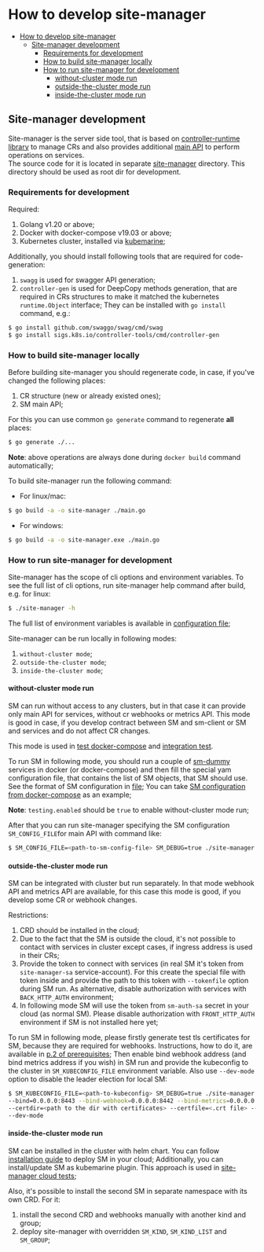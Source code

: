 # How to develop site-manager

<!-- TOC -->
* [How to develop site-manager](#how-to-develop-site-manager)
  * [Site-manager development](#site-manager-development)
    * [Requirements for development](#requirements-for-development)
    * [How to build site-manager locally](#how-to-build-site-manager-locally)
    * [How to run site-manager for development](#how-to-run-site-manager-for-development)
      * [without-cluster mode run](#without-cluster-mode-run)
      * [outside-the-cluster mode run](#outside-the-cluster-mode-run)
      * [inside-the-cluster mode run](#inside-the-cluster-mode-run)
<!-- TOC -->

## Site-manager development

Site-manager is the server side tool, that is based on [controller-runtime library](https://github.com/kubernetes-sigs/controller-runtime) 
to manage CRs and also provides additional [main API](/documentation/public/architecture.md#sitemanager-api) to perform operations on services.  
The source code for it is located in separate [site-manager](/site-manager) directory. This directory should be used as root dir for development.

### Requirements for development

Required:
1. Golang v1.20 or above;
2. Docker with docker-compose v19.03 or above;
3. Kubernetes cluster, installed via [kubemarine](https://github.com/Netcracker/KubeMarine); 

Additionally, you should install following tools that are required for code-generation:
1. `swagg` is used for swagger API generation;
2. `controller-gen` is used for DeepCopy methods generation, that are required in CRs structures to make it matched the kubernetes 
`runtime.Object` interface;
They can be installed with `go install` command, e.g.:
```bash
$ go install github.com/swaggo/swag/cmd/swag
$ go install sigs.k8s.io/controller-tools/cmd/controller-gen
```

### How to build site-manager locally

Before building site-manager you should regenerate code, in case, if you've changed the following places:
1. CR structure (new or already existed ones);
2. SM main API;

For this you can use common `go generate` command to regenerate **all** places:
```bash
$ go generate ./...
```

**Note**: above operations are always done during `docker build` command automatically;

To build site-manager run the following command:
* For linux/mac: 
```bash
$ go build -a -o site-manager ./main.go
```
* For windows:
```bash
$ go build -a -o site-manager.exe ./main.go
```

### How to run site-manager for development

Site-manager has the scope of cli options and environment variables.
To see the full list of cli options, run site-manager help command after build, e.g. for linux:
```bash
$ ./site-manager -h
```
The full list of environment variables is available in [configuration file](/site-manager/config/config.go);

Site-manager can be run locally in following modes:
1. `without-cluster mode`;
2. `outside-the-cluster mode`;
3. `inside-the-cluster mode`;

#### without-cluster mode run

SM can run without access to any clusters, but in that case it can provide only main API for services, without cr webhooks 
or metrics API. This mode is good in case, if you develop contract between SM and sm-client or SM and services and do not 
affect CR changes.

This mode is used in [test docker-compose](/documentation/internal/HowToDevelopSmClient.md#site-manager-local-docker-compose)
and [integration test](/documentation/internal/HowToDevelopSmClient.md#site-manager-integration-tests).

To run SM in following mode, you should run a couple of [sm-dummy](/tests/sm-dummy) services in docker (or docker-compose)
and then fill the special yam configuration file, that contains the list of SM objects, that SM should use. 
See the format of SM configuration in [file](/site-manager/pkg/model/sm_objects.go);
You can take [SM configuration from docker-compose](/tests/docker-compose/site-manager-config.yaml) as an example;

**Note**: `testing.enabled` should be `true` to enable without-cluster mode run;

After that you can run site-manager specifying the SM configuration `SM_CONFIG_FILE`for main API with command like:
```bash
$ SM_CONFIG_FILE=<path-to-sm-config-file> SM_DEBUG=true ./site-manager --bind=0.0.0.0:8443
```

#### outside-the-cluster mode run

SM can be integrated with cluster but run separately. In that mode webhook API and metrics API are available, for this case this mode is good, if you develop some CR or webhook changes.  

Restrictions:
1. CRD should be installed in the cloud;
2. Due to the fact that the SM is outside the cloud, it's not possible to contact with services in cluster except cases,
if ingress address is used in their CRs;
3. Provide the token to connect with services (in real SM it's token from `site-manager-sa` service-account). For this create the special file
with token inside and provide the path to this token with `--tokenfile` option during SM run. As alternative, disable authorization with
services with `BACK_HTTP_AUTH` environment;
4. In following mode SM will use the token from `sm-auth-sa` secret in your cloud (as normal SM). Please disable 
authorization with `FRONT_HTTP_AUTH` environment if SM is not installed here yet; 

To run SM in following mode, please firstly generate test tls certificates for SM, because they are required for webhooks. 
Instructions, how to do it, are available in [p.2 of prerequisites](/documentation/public/installation.md#prerequisites);
Then enable bind webhook address (and bind metrics address if you wish) in SM run and provide the
kubeconfig to the cluster in `SM_KUBECONFIG_FILE` environment variable. Also use `--dev-mode` option to disable the leader
election for local SM:

```bash
$ SM_KUBECONFIG_FILE=<path-to-kubeconfig> SM_DEBUG=true ./site-manager \
--bind=0.0.0.0:8443 --bind-webhook=0.0.0.0:8442 --bind-metrics=0.0.0.0:9000 \
--certdir=<path to the dir with certificates> --certfile=<.crt file> --keyfile=<.key file> --tokenfile=<path to token> \
--dev-mode
```

#### inside-the-cluster mode run

SM can be installed in the cluster with helm chart. You can follow [installation guide](/documentation/public/installation.md) to deploy SM in your cloud;
Additionally, you can install/update SM as kubemarine plugin. This approach is used in [site-manager cloud tests](/documentation/internal/HowToDevelopSmClient.md#site-manager-cloud-tests);

Also, it's possible to install the second SM in separate namespace with its own CRD.
For it:
1. install the second CRD and webhooks manually with another kind and group; 
2. deploy site-manager with overridden `SM_KIND`, `SM_KIND_LIST` and `SM_GROUP`;
